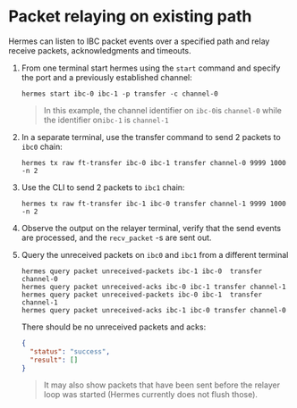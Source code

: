 # Packet relaying on existing path

Hermes can listen to IBC packet events over a specified path and relay receive packets, acknowledgments and timeouts.

1. From one terminal start hermes using the `start` command and specify the port and a previously established channel:

   ```shell script
   hermes start ibc-0 ibc-1 -p transfer -c channel-0
   ```

    > In this example, the channel identifier on `ibc-0`is `channel-0` while the identifier on`ibc-1` is `channel-1`

2. In a separate terminal, use the transfer command to send 2 packets to `ibc0` chain:

    ```shell script
    hermes tx raw ft-transfer ibc-0 ibc-1 transfer channel-0 9999 1000 -n 2
    ```

3. Use the CLI to send 2 packets to `ibc1` chain:

    ```shell script
    hermes tx raw ft-transfer ibc-1 ibc-0 transfer channel-1 9999 1000 -n 2
    ```

4. Observe the output on the relayer terminal, verify that the send events are processed, and the `recv_packet` -s are sent out.

5. Query the unreceived packets on `ibc0` and `ibc1` from a different terminal

    ```shell script
    hermes query packet unreceived-packets ibc-1 ibc-0  transfer channel-0
    hermes query packet unreceived-acks ibc-0 ibc-1 transfer channel-1
    hermes query packet unreceived-packets ibc-0 ibc-1  transfer channel-1
    hermes query packet unreceived-acks ibc-1 ibc-0 transfer channel-0
    ```

    There should be no unreceived packets and acks:

    ```json
    {
      "status": "success",
      "result": []
    }
    ```

    > It may also show packets that have been sent before the relayer loop was started (Hermes currently does not flush those).
